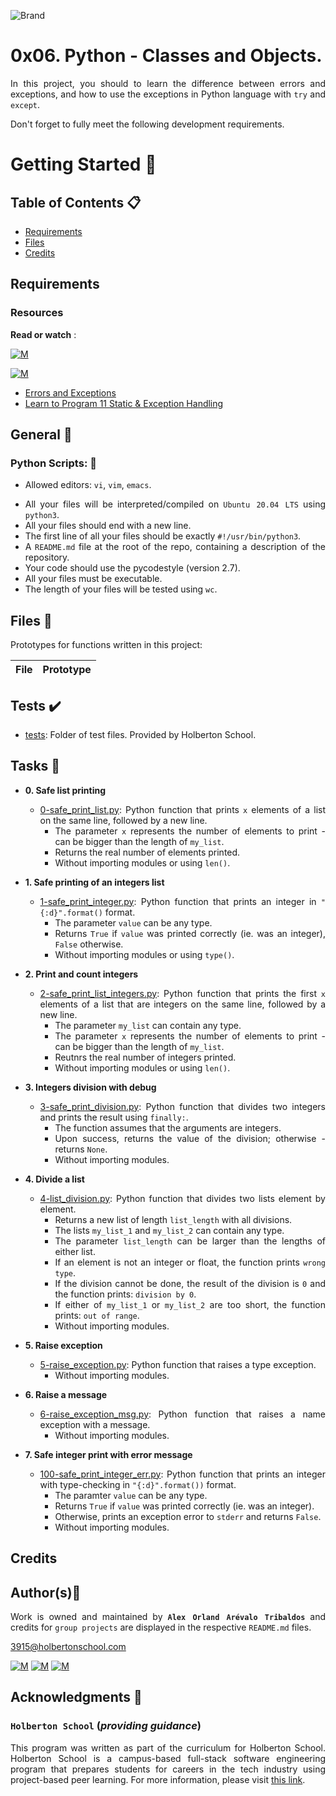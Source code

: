 ![Brand](https://assets.website-files.com/6105315644a26f77912a1ada/610540e8b4cd6969794fe673_Holberton_School_logo-04-04.svg)

# 0x06. Python - Classes and Objects.
<div style="text-align: justify">

In this project, you should to learn the difference between errors and exceptions, and how to use the exceptions in Python language with `try`
and `except`.

Don't forget to fully meet the following development requirements.
	
# Getting Started :running:	
<div style="text-align: justify">
	
## Table of Contents :clipboard:

* [Requirements](#requirements)
* [Files](#files-floppy_disk)
* [Credits](#credits)

	
## Requirements 

### Resources

**Read or watch** :

[![M](https://upload.wikimedia.org/wikipedia/commons/thumb/2/2f/Google_2015_logo.svg/80px-Google_2015_logo.svg.png)](https://www.google.com/search?q=programing+in+python&hl=es&ei=bUHBYY7XBrCNwbkP15C0qAk&oq=programing+in+py&gs_lcp=Cgdnd3Mtd2l6EAEYADIFCAAQgAQyBggAEBYQHjIGCAAQFhAeMgYIABAWEB4yBggAEBYQHjIGCAAQFhAeMgYIABAWEB4yBggAEBYQHjIGCAAQFhAeMgYIABAWEB46BwgAEEcQsAM6BwgAELADEENKBAhBGABKBAhGGABQhBdYjxxg4C1oAnACeACAAbUBiAGsApIBAzAuMpgBAKABAcgBCsABAQ&sclient=gws-wiz)

[![M](https://upload.wikimedia.org/wikipedia/commons/thumb/e/e1/Logo_of_YouTube_%282015-2017%29.svg/70px-Logo_of_YouTube_%282015-2017%29.svg.png)](https://www.youtube.com/results?search_query=programing+python)

* [Errors and Exceptions](https://docs.python.org/3/tutorial/errors.html)
* [Learn to Program 11 Static & Exception Handling](https://www.youtube.com/watch?v=7vbgD-3s-w4)
	

## General :page_with_curl:
<div style="text-align: justify">
	
### Python Scripts: :pushpin:
		
* Allowed editors: `vi`, `vim`, `emacs`. </div>
<div style="text-align: justify">

* All your files will be interpreted/compiled on `Ubuntu 20.04 LTS` using `python3`.
* All your files should end with a new line.
* The first line of all your files should be exactly `#!/usr/bin/python3`.
* A `README.md` file at the root of the repo, containing a description of the repository.
* Your code should use the pycodestyle (version 2.7).
* All your files must be executable.
* The length of your files will be tested using `wc`.

	
## Files :floppy_disk:

Prototypes for functions written in this project:

| File                             | Prototype                                               |
| -------------------------------- | ------------------------------------------------------- |

	
## Tests :heavy_check_mark:

* [tests](./tests): Folder of test files. Provided by Holberton School.
		
## Tasks :page_with_curl:

* **0. Safe list printing**
  	* [0-safe_print_list.py](./0-safe_print_list.py): Python function that prints `x` elements
  	of a list on the same line, followed by a new line.
  		* The parameter `x` represents the number of elements to print - can be
  		bigger than the length of `my_list`.
  		* Returns the real number of elements printed.
  		* Without importing modules or using `len()`.

* **1. Safe printing of an integers list**
  	* [1-safe_print_integer.py](./1-safe_print_integer.py): Python function that prints an integer in `"{:d}".format()` format.
  		* The parameter `value` can be any type.
  		* Returns `True` if `value` was printed correctly (ie. was an integer),
  		`False` otherwise.
  		* Without importing modules or using `type()`.

* **2. Print and count integers**
  	* [2-safe_print_list_integers.py](./2-safe_print_list_integers.py): Python function that prints the first `x` elements of a list that are integers on the same line, 		followed by a new line.
  		* The parameter `my_list` can contain any type.
 		* The parameter `x` represents the number of elements to print - can be
  		bigger than the length of `my_list`.
  		* Reutnrs the real number of integers printed.
  		* Without importing modules or using `len()`.

* **3. Integers division with debug**
  	* [3-safe_print_division.py](./3-safe_print_division.py): Python function that divides two integers and prints the result using `finally:`.
  		* The function assumes that the arguments are integers.
  		* Upon success, returns the value of the division; otherwise - returns `None`.
  		* Without importing modules.

* **4. Divide a list**
  	* [4-list_division.py](./4-list_division.py): Python function that divides two lists element by element.
  		* Returns a new list of length `list_length` with all divisions.
  		* The lists `my_list_1` and `my_list_2` can contain any type.
  		* The parameter `list_length` can be larger than the lengths of either list.
  		* If an element is not an integer or float, the function prints `wrong type`.
  		* If the division cannot be done, the result of the division is `0` and the
  		function prints: `division by 0`.
  		* If either of `my_list_1` or `my_list_2` are too short, the function prints:
  		`out of range`.
  		* Without importing modules.

* **5. Raise exception**
  	* [5-raise_exception.py](./5-raise_exception.py): Python function that raises
  	a type exception.
  		* Without importing modules.

* **6. Raise a message**
  	* [6-raise_exception_msg.py](./6-raise_exception_msg.py): Python function that raises a
  	name exception with a message.
  		* Without importing modules.

* **7. Safe integer print with error message**
  	* [100-safe_print_integer_err.py](./100-safe_print_integer_err.py): Python function that
  	prints an integer with type-checking in `"{:d}".format())` format.
  		* The paramter `value` can be any type.
  		* Returns `True` if `value` was printed correctly (ie. was an integer).
  		* Otherwise, prints an exception error to `stderr` and returns `False`.
  		* Without importing modules.	
		
## Credits

## Author(s):blue_book:

Work is owned and maintained by 
	**`Alex Orland Arévalo Tribaldos`**  and credits for `group projects` are displayed in the respective `README.md` files.

<3915@holbertonschool.com>
	
[![M](https://upload.wikimedia.org/wikipedia/commons/thumb/9/91/Octicons-mark-github.svg/25px-Octicons-mark-github.svg.png)](https://github.com/Alexoat76)
[![M](https://upload.wikimedia.org/wikipedia/fr/thumb/c/c8/Twitter_Bird.svg/25px-Twitter_Bird.svg.png)](https://twitter.com/aoarevalot)
[![M](https://upload.wikimedia.org/wikipedia/commons/thumb/c/ca/LinkedIn_logo_initials.png/25px-LinkedIn_logo_initials.png)](https://www.linkedin.com/in/Alexoat76/)


## Acknowledgments :mega: 

### **`Holberton School`** (*providing guidance*)
	
This program was written as part of the curriculum for Holberton School.
Holberton School is a campus-based full-stack software engineering program
that prepares students for careers in the tech industry using project-based
peer learning. For more information,  please visit [this link](https://www.holbertonschool.com/).
